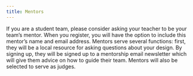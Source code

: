 ```yaml
---
title: Mentors
---
```

If you are a student team, please consider asking your teacher to be your team’s mentor. When you register, you will have the option to include this mentor’s name and email address. Mentors serve several functions: first, they will be a local resource for asking questions about your design. By signing up, they will be signed up to a mentorship email newsletter which will give them advice on how to guide their team. Mentors will also be selected to serve as judges.
